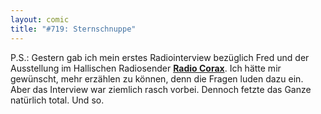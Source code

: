```yaml
---
layout: comic
title: "#719: Sternschnuppe"
---
```


P.S.: Gestern gab ich mein erstes Radiointerview bezüglich Fred und der Ausstellung im Hallischen Radiosender <a href="http://www.radiocorax.de/"><strong>Radio Corax</strong></a>. Ich hätte mir gewünscht, mehr erzählen zu können, denn die Fragen luden dazu ein. Aber das Interview war ziemlich rasch vorbei. 
Dennoch fetzte das Ganze natürlich total.
Und so.
